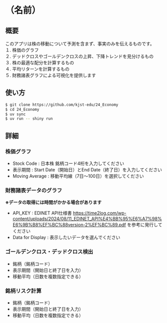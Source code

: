# （名前）
## 概要
このアプリは株の移動について予測を含まず、事実のみを伝えるものです。\
１. 株価のグラフ\
２. デッドクロスやゴールデンクロスの上昇、下降トレンドを見分けるもの\
３. 株の最適な配分を計算するもの\
４. 平均リターンを計算するもの\
５. 財務諸表グラフによる可視化を提供します
## 使い方
```bash
$ git clone https://github.com/kjst-edu/24_Economy
$ cd 24_Economy
$ uv sync
$ uv run -- shiny run
```
## 詳細
### 株価グラフ
- Stock Code : 日本株 銘柄コード4桁を入力してください
- 表示期間 : Start Date（開始日）とEnd Date（終了日）を入力してください
- Moving Average : 移動平均線（7日～100日）を選択してください


### 財務諸表データのグラフ
**※データの取得には時間がかかる場合があります**
- API_KEY : EDINET API仕様書 https://time2log.com/wp-content/uploads/2024/08/11_EDINET_API%E4%BB%95%E6%A7%98%E6%9B%B8%EF%BC%88version-2%EF%BC%89.pdf を参考に発行してください
- Data for Display : 表示したいデータを選んでください

### ゴールデンクロス・デッドクロス検出
- 銘柄（銘柄コード）
- 表示期間（開始日と終了日を入力）
- 移動平均（日数を複数指定できる）

### 銘柄リスク計算
- 銘柄（銘柄コード）
- 表示期間（開始日と終了日を入力）
- 移動平均（日数を複数指定できる）